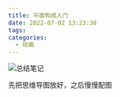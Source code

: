 ```yaml
---
title: 平面构成入门
date: 2022-07-02 13:23:38
tags:
categories:
  - 绘画
---
```

  <meta name="referrer" content="no-referrer">

![总结笔记](https://upload-images.jianshu.io/upload_images/20892169-12de060faaa14705.png?imageMogr2/auto-orient/strip%7CimageView2/2/w/1240)

先把思维导图放好，之后慢慢配图
<!--
##第一课：
理解生活中的点线面
二方连续：连续两个是一样的
![](https://upload-images.jianshu.io/upload_images/20892169-5c83b87e6ff850f9.png?imageMogr2/auto-orient/strip%7CimageView2/2/w/1240)
点线面的概念：
![](https://upload-images.jianshu.io/upload_images/20892169-c1f9b5be52dd91b7.png?imageMogr2/auto-orient/strip%7CimageView2/2/w/1240)
点：有疏有密
点线面不是绝对的，可以共存，也可以只有点线，只有线面，都是有可能的
参照物不同，点线面也是可以变换的。
找十张照片，分析照片中的点线面

##第二课
平面构成适用于所有设计类课程
平面设计：视觉传达设计
室内设计：环境艺术设计
造型设计：产品设计、工业设计，制作手机、电脑等
建筑设计：建筑设计
服装设计：服装设计
展示设计：车展、房展、专卖店、商场等展览
绘画：纯艺（国画、油画、版画、雕塑）
##第三课、第四课
平面构成的应用领域
![](https://upload-images.jianshu.io/upload_images/20892169-c5171feb8f384f41.png?imageMogr2/auto-orient/strip%7CimageView2/2/w/1240)
![](https://upload-images.jianshu.io/upload_images/20892169-8f071f12af96a71f.png?imageMogr2/auto-orient/strip%7CimageView2/2/w/1240)
用不同的线去组成图形（抽象图形）
![](https://upload-images.jianshu.io/upload_images/20892169-1826f85650d72f66.png?imageMogr2/auto-orient/strip%7CimageView2/2/w/1240)
用大小不同的点去组成图形（抽象图形）
![](https://upload-images.jianshu.io/upload_images/20892169-089c769637cdc6c2.png?imageMogr2/auto-orient/strip%7CimageView2/2/w/1240)
![](https://upload-images.jianshu.io/upload_images/20892169-238e5e3af1256bc9.png?imageMogr2/auto-orient/strip%7CimageView2/2/w/1240)
##第六课
![](https://upload-images.jianshu.io/upload_images/20892169-18b89cac132b350e.png?imageMogr2/auto-orient/strip%7CimageView2/2/w/1240)
##第七课
###平面构成的起源：包豪斯学院
![](https://upload-images.jianshu.io/upload_images/20892169-85c708f2ee982e82.png?imageMogr2/auto-orient/strip%7CimageView2/2/w/1240)
###点线面的基本作用
![](https://upload-images.jianshu.io/upload_images/20892169-38f7e301bd735f2f.png?imageMogr2/auto-orient/strip%7CimageView2/2/w/1240)
####设计中的点：
在画面整体中元素中面积较小且装饰性很强的元素，可视为点状元素
####点的特征：
体积小、分散。大空间对比下小的、密集的
![](https://upload-images.jianshu.io/upload_images/20892169-344434b8ee936a2b.png?imageMogr2/auto-orient/strip%7CimageView2/2/w/1240)
####生活中的点：
![](https://upload-images.jianshu.io/upload_images/20892169-3c8a53afa58f39b1.png?imageMogr2/auto-orient/strip%7CimageView2/2/w/1240)
![](https://upload-images.jianshu.io/upload_images/20892169-4435d93e52a6cce1.png?imageMogr2/auto-orient/strip%7CimageView2/2/w/1240)
![image.png](https://upload-images.jianshu.io/upload_images/20892169-0bd0eb86e73bb2e9.png?imageMogr2/auto-orient/strip%7CimageView2/2/w/1240)

点可以有不同形状的
![](https://upload-images.jianshu.io/upload_images/20892169-0183fd94487d9f42.png?imageMogr2/auto-orient/strip%7CimageView2/2/w/1240)
  -->